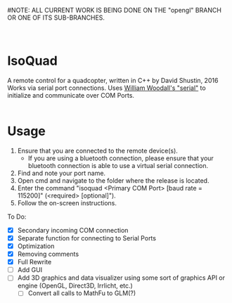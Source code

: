 #NOTE: ALL CURRENT WORK IS BEING DONE ON THE "opengl" BRANCH OR ONE OF ITS SUB-BRANCHES.
<br>
<br>
<br>
# IsoQuad
A remote control for a quadcopter, written in C++ by David Shustin, 2016
<br>
Works via serial port connections.  Uses <a href="https://github.com/wjwwood/serial">William Woodall's "serial"</a> to initialize and communicate over COM Ports.
<br><br>
# Usage
1. Ensure that you are connected to the remote device(s).
    * If you are using a bluetooth connection, please ensure that your bluetooth connection is able to use a virtual serial connection.
2. Find and note your port name.
1. Open cmd and navigate to the folder where the release is located.
2. Enter the command "isoquad \<Primary COM Port\> [baud rate = 115200]" (\<required\> [optional]").
3. Follow the on-screen instructions.

To Do:
- [x] Secondary incoming COM connection
- [x] Separate function for connecting to Serial Ports
- [x] Optimization
- [x] Removing comments
- [x] Full Rewrite
- [ ] Add GUI
- [ ] Add 3D graphics and data visualizer using some sort of graphics API or engine (OpenGL, Direct3D, Irrlicht, etc.)
    - [ ] Convert all calls to MathFu to GLM(?)
